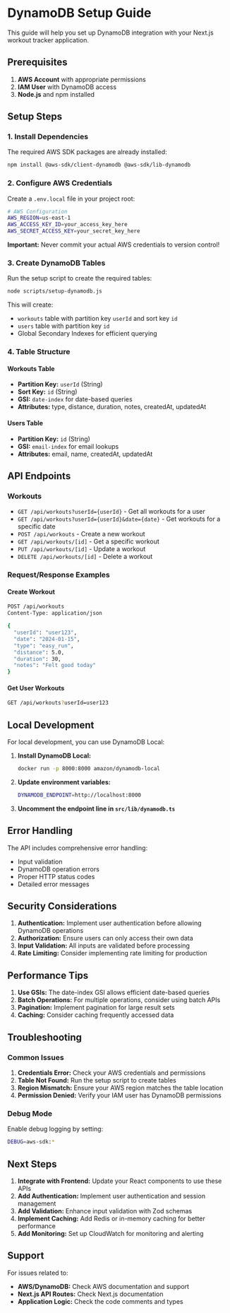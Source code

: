 # DynamoDB Setup Guide

This guide will help you set up DynamoDB integration with your Next.js workout tracker application.

## Prerequisites

1. **AWS Account** with appropriate permissions
2. **IAM User** with DynamoDB access
3. **Node.js** and npm installed

## Setup Steps

### 1. Install Dependencies

The required AWS SDK packages are already installed:
```bash
npm install @aws-sdk/client-dynamodb @aws-sdk/lib-dynamodb
```

### 2. Configure AWS Credentials

Create a `.env.local` file in your project root:
```bash
# AWS Configuration
AWS_REGION=us-east-1
AWS_ACCESS_KEY_ID=your_access_key_here
AWS_SECRET_ACCESS_KEY=your_secret_key_here
```

**Important:** Never commit your actual AWS credentials to version control!

### 3. Create DynamoDB Tables

Run the setup script to create the required tables:
```bash
node scripts/setup-dynamodb.js
```

This will create:
- `workouts` table with partition key `userId` and sort key `id`
- `users` table with partition key `id`
- Global Secondary Indexes for efficient querying

### 4. Table Structure

#### Workouts Table
- **Partition Key:** `userId` (String)
- **Sort Key:** `id` (String)
- **GSI:** `date-index` for date-based queries
- **Attributes:** type, distance, duration, notes, createdAt, updatedAt

#### Users Table
- **Partition Key:** `id` (String)
- **GSI:** `email-index` for email lookups
- **Attributes:** email, name, createdAt, updatedAt

## API Endpoints

### Workouts
- `GET /api/workouts?userId={userId}` - Get all workouts for a user
- `GET /api/workouts?userId={userId}&date={date}` - Get workouts for a specific date
- `POST /api/workouts` - Create a new workout
- `GET /api/workouts/[id]` - Get a specific workout
- `PUT /api/workouts/[id]` - Update a workout
- `DELETE /api/workouts/[id]` - Delete a workout

### Request/Response Examples

#### Create Workout
```bash
POST /api/workouts
Content-Type: application/json

{
  "userId": "user123",
  "date": "2024-01-15",
  "type": "easy_run",
  "distance": 5.0,
  "duration": 30,
  "notes": "Felt good today"
}
```

#### Get User Workouts
```bash
GET /api/workouts?userId=user123
```

## Local Development

For local development, you can use DynamoDB Local:

1. **Install DynamoDB Local:**
   ```bash
   docker run -p 8000:8000 amazon/dynamodb-local
   ```

2. **Update environment variables:**
   ```bash
   DYNAMODB_ENDPOINT=http://localhost:8000
   ```

3. **Uncomment the endpoint line in `src/lib/dynamodb.ts`**

## Error Handling

The API includes comprehensive error handling:
- Input validation
- DynamoDB operation errors
- Proper HTTP status codes
- Detailed error messages

## Security Considerations

1. **Authentication:** Implement user authentication before allowing DynamoDB operations
2. **Authorization:** Ensure users can only access their own data
3. **Input Validation:** All inputs are validated before processing
4. **Rate Limiting:** Consider implementing rate limiting for production

## Performance Tips

1. **Use GSIs:** The date-index GSI allows efficient date-based queries
2. **Batch Operations:** For multiple operations, consider using batch APIs
3. **Pagination:** Implement pagination for large result sets
4. **Caching:** Consider caching frequently accessed data

## Troubleshooting

### Common Issues

1. **Credentials Error:** Check your AWS credentials and permissions
2. **Table Not Found:** Run the setup script to create tables
3. **Region Mismatch:** Ensure your AWS region matches the table location
4. **Permission Denied:** Verify your IAM user has DynamoDB permissions

### Debug Mode

Enable debug logging by setting:
```bash
DEBUG=aws-sdk:*
```

## Next Steps

1. **Integrate with Frontend:** Update your React components to use these APIs
2. **Add Authentication:** Implement user authentication and session management
3. **Add Validation:** Enhance input validation with Zod schemas
4. **Implement Caching:** Add Redis or in-memory caching for better performance
5. **Add Monitoring:** Set up CloudWatch for monitoring and alerting

## Support

For issues related to:
- **AWS/DynamoDB:** Check AWS documentation and support
- **Next.js API Routes:** Check Next.js documentation
- **Application Logic:** Check the code comments and types
